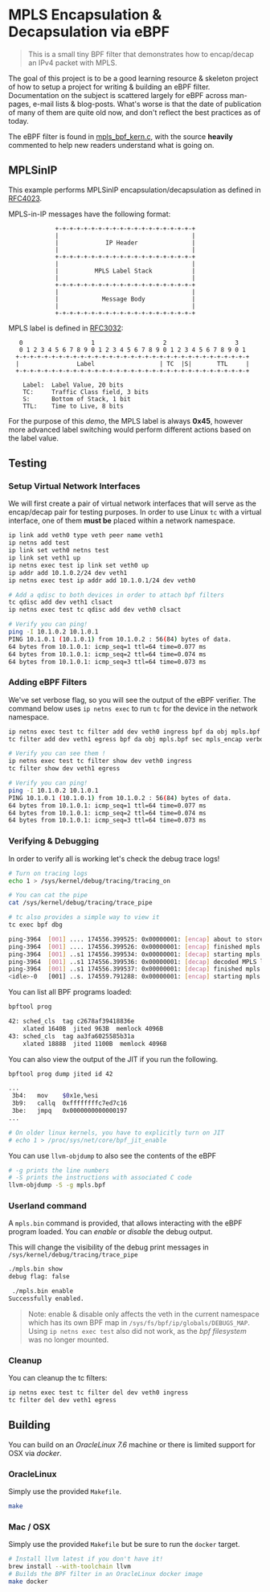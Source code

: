 # MPLS Encapsulation & Decapsulation via eBPF

> This is a small tiny BPF filter that demonstrates how to encap/decap an IPv4 packet with MPLS.

The goal of this project is to be a good learning resource & skeleton project of how to setup
a project for writing & building an eBPF filter. Documentation on the subject is scattered largely for eBPF across man-pages, e-mail lists & blog-posts. What's worse is that the date of publication of many of them are quite old now, and don't reflect the best practices as of today.

The eBPF filter is found in [mpls_bpf_kern.c](https://github.com/fzakaria/eBPF-mpls-encap-decap/blob/master/mpls_bpf_kern.c), with the source __heavily__ commented to help new readers understand what is going on.

## MPLSinIP

This example performs MPLSinIP encapsulation/decapsulation as defined in [RFC4023](https://tools.ietf.org/html/rfc4023).

MPLS-in-IP messages have the following format:

```
             +-+-+-+-+-+-+-+-+-+-+-+-+-+-+-+-+-+-+-+
             |                                     |
             |             IP Header               |
             |                                     |
             +-+-+-+-+-+-+-+-+-+-+-+-+-+-+-+-+-+-+-+
             |                                     |
             |          MPLS Label Stack           |
             |                                     |
             +-+-+-+-+-+-+-+-+-+-+-+-+-+-+-+-+-+-+-+
             |                                     |
             |            Message Body             |
             |                                     |
             +-+-+-+-+-+-+-+-+-+-+-+-+-+-+-+-+-+-+-+
```

MPLS label is defined in [RFC3032](https://tools.ietf.org/html/rfc3032):

```
   0                   1                   2                   3
   0 1 2 3 4 5 6 7 8 9 0 1 2 3 4 5 6 7 8 9 0 1 2 3 4 5 6 7 8 9 0 1
  +-+-+-+-+-+-+-+-+-+-+-+-+-+-+-+-+-+-+-+-+-+-+-+-+-+-+-+-+-+-+-+-+
  |                Label                  | TC  |S|       TTL     |
  +-+-+-+-+-+-+-+-+-+-+-+-+-+-+-+-+-+-+-+-+-+-+-+-+-+-+-+-+-+-+-+-+

 	Label:  Label Value, 20 bits
 	TC:     Traffic Class field, 3 bits
 	S:      Bottom of Stack, 1 bit
 	TTL:    Time to Live, 8 bits
 ```

For the purpose of this _demo_, the MPLS label is always **0x45**, however more advanced label switching would
perform different actions based on the label value.

## Testing

### Setup Virtual Network Interfaces

We will first create a pair of virtual network interfaces that will serve as the encap/decap pair for testing
purposes. In order to use Linux `tc` with a virtual interface, one of them __must be__ placed within a network namespace.

```bash
ip link add veth0 type veth peer name veth1
ip netns add test
ip link set veth0 netns test
ip link set veth1 up
ip netns exec test ip link set veth0 up
ip addr add 10.1.0.2/24 dev veth1
ip netns exec test ip addr add 10.1.0.1/24 dev veth0

# Add a qdisc to both devices in order to attach bpf filters
tc qdisc add dev veth1 clsact
ip netns exec test tc qdisc add dev veth0 clsact

# Verify you can ping!
ping -I 10.1.0.2 10.1.0.1
PING 10.1.0.1 (10.1.0.1) from 10.1.0.2 : 56(84) bytes of data.
64 bytes from 10.1.0.1: icmp_seq=1 ttl=64 time=0.077 ms
64 bytes from 10.1.0.1: icmp_seq=2 ttl=64 time=0.074 ms
64 bytes from 10.1.0.1: icmp_seq=3 ttl=64 time=0.073 ms
```

### Adding eBPF Filters

We've set verbose flag, so you will see the output of the eBPF verifier. The command below uses `ip netns exec` to run `tc` for the device in the network namespace.

```bash
ip netns exec test tc filter add dev veth0 ingress bpf da obj mpls.bpf sec mpls_decap verbose
tc filter add dev veth1 egress bpf da obj mpls.bpf sec mpls_encap verbose

# Verify you can see them !
ip netns exec test tc filter show dev veth0 ingress
tc filter show dev veth1 egress

# Verify you can ping!
ping -I 10.1.0.2 10.1.0.1
PING 10.1.0.1 (10.1.0.1) from 10.1.0.2 : 56(84) bytes of data.
64 bytes from 10.1.0.1: icmp_seq=1 ttl=64 time=0.077 ms
64 bytes from 10.1.0.1: icmp_seq=2 ttl=64 time=0.074 ms
64 bytes from 10.1.0.1: icmp_seq=3 ttl=64 time=0.073 ms
```

### Verifying & Debugging

In order to verify all is working let's check the debug trace logs!

```bash
# Turn on tracing logs
echo 1 > /sys/kernel/debug/tracing/tracing_on

# You can cat the pipe
cat /sys/kernel/debug/tracing/trace_pipe

# tc also provides a simple way to view it
tc exec bpf dbg

ping-3964  [001] .... 174556.399525: 0x00000001: [encap] about to store bytes of MPLS label: 0x45
ping-3964  [001] .... 174556.399526: 0x00000001: [encap] finished mpls encap.
ping-3964  [001] ..s1 174556.399534: 0x00000001: [decap] starting mpls decap.
ping-3964  [001] ..s1 174556.399536: 0x00000001: [decap] decoded MPLS label: 45
ping-3964  [001] ..s1 174556.399537: 0x00000001: [decap] finished mpls decap.
<idle>-0   [001] ..s. 174559.791288: 0x00000001: [encap] starting mpls encap.
```

You can list all BPF programs loaded:

```bash
bpftool prog

42: sched_cls  tag c2678af39418836e
	xlated 1640B  jited 963B  memlock 4096B
43: sched_cls  tag aa3fa6025585b31a
	xlated 1888B  jited 1100B  memlock 4096B
```

You can also view the output of the JIT if you run the following.

```bash
bpftool prog dump jited id 42

...
 3b4:	mov    $0x1e,%esi
 3b9:	callq  0xffffffffc7ed7c16
 3be:	jmpq   0x0000000000000197
...

# On older linux kernels, you have to explicitly turn on JIT
# echo 1 > /proc/sys/net/core/bpf_jit_enable
```

You can use `llvm-objdump` to also see the contents of the eBPF

```bash
# -g prints the line numbers
# -S prints the instructions with associated C code
llvm-objdump -S -g mpls.bpf
```

### Userland command

A `mpls.bin` command is provided, that allows interacting with the eBPF program loaded.
You can _enable_ or _disable_ the debug output.

This will change the visibility of the debug print messages in `/sys/kernel/debug/tracing/trace_pipe` 

```bash
./mpls.bin show
debug flag: false

 ./mpls.bin enable
Successfully enabled.
```

> Note: enable & disable only affects the veth in the current namespace which has its own BPF map in `/sys/fs/bpf/ip/globals/DEBUGS_MAP`. Using `ip netns exec test` also did not work, as the _bpf filesystem_ was no longer mounted.

### Cleanup

You can cleanup the tc filters:

```bash
ip netns exec test tc filter del dev veth0 ingress
tc filter del dev veth1 egress
```

## Building

You can build on an _OracleLinux 7.6_ machine or there is limited support for OSX via _docker_.

### OracleLinux

Simply use the provided `Makefile`.

```bash
make
```

### Mac / OSX

Simply use the provided `Makefile` but be sure to run the `docker` target.

```bash
# Install llvm latest if you don't have it!
brew install --with-toolchain llvm
# Builds the BPF filter in an OracleLinux docker image
make docker
```
